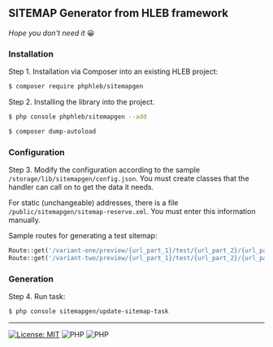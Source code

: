  ## SITEMAP Generator from HLEB framework

_Hope you don't need it_ 😀
 
### Installation
Step 1. Installation via Composer into an existing HLEB project:
 ```bash
 $ composer require phphleb/sitemapgen
 ```

Step 2. Installing the library into the project.

 ```bash
 $ php console phphleb/sitemapgen --add
 ```

 ```bash
 $ composer dump-autoload
 ```

### Configuration

Step 3. Modify the configuration according to the sample `/storage/lib/sitemapgen/config.json`. 
You must create classes that the handler can call on to get the data it needs.

For static (unchangeable) addresses, there is a file `/public/sitemapgen/sitemap-reserve.xml`.
You must enter this information manually.


Sample routes for generating a test sitemap:
```php
Route::get('/variant-one/preview/{url_part_1}/test/{url_part_2}/{url_part_3?}', 'view sitemap_test_1_route_name')->name('sitemap_test_1_route_name');
Route::get('/variant-two/preview/{url_part_1}/test/{url_part_2}/{url_part_3?}', 'view sitemap_test_1_route_name')->name('sitemap_test_2_route_name');
```


### Generation
Step 4. Run task:

 ```bash
 $ php console sitemapgen/update-sitemap-task
 ```


-----------------------------------

[![License: MIT](https://img.shields.io/badge/License-MIT%20(Free)-brightgreen.svg)](https://github.com/phphleb/draft/blob/main/LICENSE) ![PHP](https://img.shields.io/badge/PHP-^7.4.0-blue) ![PHP](https://img.shields.io/badge/PHP-8-blue)


